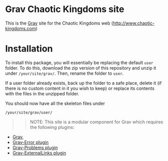 # Grav Chaotic Kingdoms site

This is the [Grav](http://github.com/getgrav/grav) site for the Chaotic Kingdoms web (http://www.chaotic-kingdoms.com)

# Installation

To install this package, you will essentially be replacing the default `user` folder. To do this, download the zip version of this repository and unzip it under `/your/site/grav/`. Then, rename the folder to `user`. 

If a user folder already exists, back up the folder to a safe place, delete it (if there is no custom content in it you wish to keep) or replace its contents with the files in the unzipped folder.

You should now have all the skeleton files under

	/your/site/grav/user/

>> NOTE: This site is a modular component for Grav which requires the following plugins: 
* [Grav](http://github.com/getgrav/grav), 
* [Grav-Error plugin](https://github.com/getgrav/grav-plugin-error)
* [Grav-Problems plugin](https://github.com/getgrav/grav-plugin-problems)
* [Grav-ExternalLinks plugin](https://github.com/Sommerregen/grav-plugin-external-links)